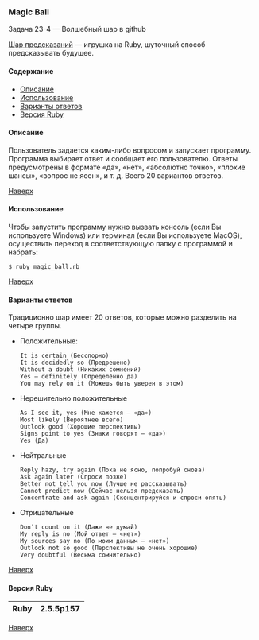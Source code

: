 <a name="to_lift"><h3>Magic Ball</h3></a>

Задача 23-4 — Волшебный шар в github

[Шар предсказаний](https://ru.wikipedia.org/wiki/Magic_8_ball) — игрушка на Ruby, шуточный способ предсказывать будущее.

#### Содержание
  - [Описание](#description)
  - [Использование](#use)
  - [Варианты ответов](#answer_choices)
  - [Версия Ruby](#ruby_version)

<a name="description"><h4>Описание</h4></a>

Пользователь задается каким-либо вопросом и запускает программу. Программа выбирает ответ и сообщает его пользователю. Ответы предусмотрены в формате «да», «нет», «абсолютно точно», «плохие шансы», «вопрос не ясен», и т. д. Всего 20 вариантов ответов. 

[Наверх](#to_lift)
<a name="use"><h4>Использование</h4></a>

Чтобы запустить программу нужно вызвать консоль (если Вы используете Windows) или терминал (если Вы используете MacOS), осуществить переход в соответствующую папку с программой и набрать:

`$ ruby magic_ball.rb`

[Наверх](#to_lift)
<a name="answer_choices"><h4>Варианты ответов</h4></a>

Традиционно шар имеет 20 ответов, которые можно разделить на четыре группы.

  + Положительные:

        It is certain (Бесспорно)
        It is decidedly so (Предрешено)
        Without a doubt (Никаких сомнений)
        Yes — definitely (Определённо да)
        You may rely on it (Можешь быть уверен в этом)
    
  + Нерешительно положительные

        As I see it, yes (Мне кажется — «да»)
        Most likely (Вероятнее всего)
        Outlook good (Хорошие перспективы)
        Signs point to yes (Знаки говорят — «да»)
        Yes (Да)

  + Нейтральные

        Reply hazy, try again (Пока не ясно, попробуй снова)
        Ask again later (Спроси позже)
        Better not tell you now (Лучше не рассказывать)
        Cannot predict now (Сейчас нельзя предсказать)
        Concentrate and ask again (Сконцентрируйся и спроси опять)

  + Отрицательные

        Don’t count on it (Даже не думай)
        My reply is no (Мой ответ — «нет»)
        My sources say no (По моим данным — «нет»)
        Outlook not so good (Перспективы не очень хорошие)
        Very doubtful (Весьма сомнительно)

[Наверх](#to_lift)
<a name="ruby_version"><h4>Версия Ruby</h4></a>

Ruby|2.5.5p157
:---:|:---:

[Наверх](#to_lift)

